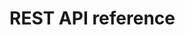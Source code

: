 # REST API reference

<!--
Generated using assets/openapi.json - a copy of the autogenerated spec by FAastAPI, ref: https://fastapi.tiangolo.com/features/#automatic-docs

Presented using Swagger UI, ref: https://swagger.io/tools/swagger-ui/
-->

<link type="text/css" rel="stylesheet" href="https://cdn.jsdelivr.net/npm/swagger-ui-dist@5/swagger-ui.css">
<script src="https://cdn.jsdelivr.net/npm/swagger-ui-dist@5/swagger-ui-bundle.js"></script>

<!-- Render the Swagger UI -->
<div id="swagger-ui"></div>

<!-- https://swagger.io/docs/open-source-tools/swagger-ui/usage/configuration/ -->
<script>
const ui = SwaggerUIBundle({
  url: '/assets/openapi.json',
  dom_id: '#swagger-ui',
  presets: [
    SwaggerUIBundle.presets.apis,
    SwaggerUIBundle.SwaggerUIStandalonePreset
  ],
  layout: "BaseLayout",
});
</script>
